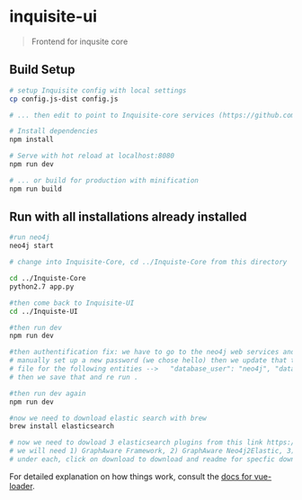 # inquisite-ui

> Frontend for inqusite core

## Build Setup


``` bash
# setup Inquisite config with local settings
cp config.js-dist config.js

# ... then edit to point to Inquisite-core services (https://github.com/inquisite/Inquisite-Core)

# Install dependencies
npm install

# Serve with hot reload at localhost:8080
npm run dev

# ... or build for production with minification
npm run build
```

## Run with all installations already installed


``` bash
#run neo4j
neo4j start

# change into Inquisite-Core, cd ../Inquiste-Core from this directory

cd ../Inquiste-Core
python2.7 app.py

#then come back to Inquisite-UI
cd ../Inquiste-UI

#then run dev
npm run dev

#then authentification fix: we have to go to the neo4j web services and
# manually set up a new password (we chose hello) then we update that to the config
# file for the following entities -->   "database_user": "neo4j", "database_pass": "hello",
# then we save that and re run .

#then run dev again
npm run dev

#now we need to download elastic search with brew
brew install elasticsearch

# now we need to dowload 3 elasticsearch plugins from this link https://graphaware.com/products/
# we will need 1) GraphAware Framework, 2) GraphAware Neo4j2Elastic, 3) GraphAware UUID
# under each, click on download to download and readme for specfic download instructions

```

For detailed explanation on how things work, consult the [docs for vue-loader](http://vuejs.github.io/vue-loader).

